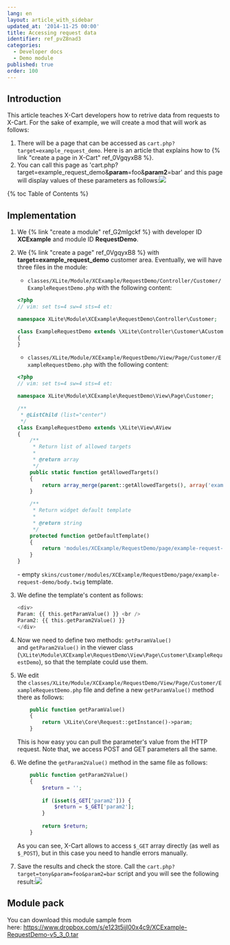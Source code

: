 ```yaml
---
lang: en
layout: article_with_sidebar
updated_at: '2014-11-25 00:00'
title: Accessing request data
identifier: ref_pvZ8nad3
categories:
  - Developer docs
  - Demo module
published: true
order: 100
---
```

## Introduction

This article teaches X-Cart developers how to retrive data from requests to X-Cart. For the sake of example, we will create a mod that will work as follows:

1.  There will be a page that can be accessed as `cart.php?target=example_request_demo`. Here is an article that explains how to {% link "create a page in X-Cart" ref_0VgqyxB8 %}.
2.  You can call this page as 'cart.php?target=example_request_demo&**param**=foo&**param2**=bar' and this page will display values of these parameters as follows:![]({{site.baseurl}}/attachments/524294/8355983.png)

{% toc Table of Contents %}

## Implementation

1.  We {% link "create a module" ref_G2mlgckf %} with developer ID **XCExample** and module ID **RequestDemo**.
2.  We {% link "create a page" ref_0VgqyxB8 %} with **target=example_request_demo** customer area. Eventually, we will have three files in the module:
    - `classes/XLite/Module/XCExample/RequestDemo/Controller/Customer/ExampleRequestDemo.php` with the following content:
    
    ```php
    <?php
	// vim: set ts=4 sw=4 sts=4 et:

	namespace XLite\Module\XCExample\RequestDemo\Controller\Customer;

	class ExampleRequestDemo extends \XLite\Controller\Customer\ACustomer
	{
	}
    ```
    
    - `classes/XLite/Module/XCExample/RequestDemo/View/Page/Customer/ExampleRequestDemo.php` with the following content:
    
    ```php
    <?php
	// vim: set ts=4 sw=4 sts=4 et:

	namespace XLite\Module\XCExample\RequestDemo\View\Page\Customer;

	/**
	 * @ListChild (list="center")
	 */
	class ExampleRequestDemo extends \XLite\View\AView
	{
    	/**
	     * Return list of allowed targets
    	 *
	     * @return array
    	 */
	    public static function getAllowedTargets()
    	{
        	return array_merge(parent::getAllowedTargets(), array('example_request_demo'));
	    }

    	/**
	     * Return widget default template
    	 *
	     * @return string
    	 */
	    protected function getDefaultTemplate()
    	{
        	return 'modules/XCExample/RequestDemo/page/example-request-demo/body.twig';
	    }
	}
    ```
    
    - empty `skins/customer/modules/XCExample/RequestDemo/page/example-request-demo/body.twig` template.
    
3.  We define the template's content as follows: 
    ```php
    <div>
    Param: {{ this.getParamValue() }} <br />
    Param2: {{ this.getParam2Value() }}
    </div>
    ```

4.  Now we need to define two methods: `getParamValue()` and `getParam2Value()` in the viewer class (`\XLite\Module\XCExample\RequestDemo\View\Page\Customer\ExampleRequestDemo`), so that the template could use them.
5.  We edit the `classes/XLite/Module/XCExample/RequestDemo/View/Page/Customer/ExampleRequestDemo.php` file and define a new `getParamValue()` method there as follows: 

    ```php
        public function getParamValue()
        {
            return \XLite\Core\Request::getInstance()->param;
        }
    ```

    This is how easy you can pull the parameter's value from the HTTP request. Note that, we access POST and GET parameters all the same.

6.  We define the `getParam2Value()` method in the same file as follows: 

    ```php
        public function getParam2Value()
        {
            $return = '';
            
            if (isset($_GET['param2'])) {
                $return = $_GET['param2'];
            }
            
            return $return;
        }
    ```

    As you can see, X-Cart allows to access `$_GET` array directly (as well as `$_POST`), but in this case you need to handle errors manually.

7.  Save the results and check the store. Call the `cart.php?target=tony&param=foo&param2=bar` script and you will see the following result:![]({{site.baseurl}}/attachments/524294/8355983.png)

## Module pack

You can download this module sample from here: <https://www.dropbox.com/s/e123t5ijl00x4c9/XCExample-RequestDemo-v5_3_0.tar>